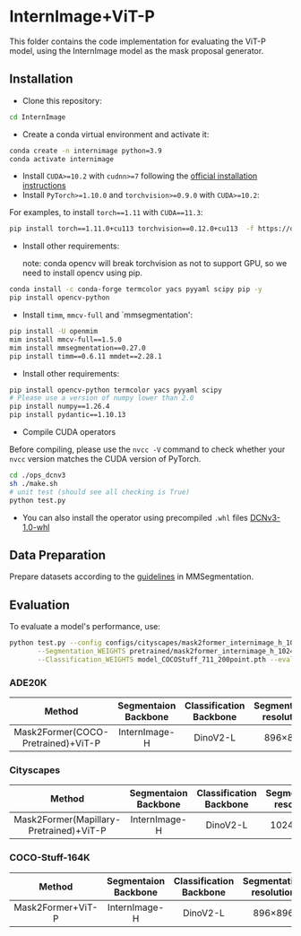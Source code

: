# InternImage+ViT-P

This folder contains the code implementation for evaluating the ViT-P model, using the InternImage model as the mask proposal generator.


## Installation

- Clone this repository:

```bash
cd InternImage
```

- Create a conda virtual environment and activate it:

```bash
conda create -n internimage python=3.9
conda activate internimage
```

- Install `CUDA>=10.2` with `cudnn>=7` following
  the [official installation instructions](https://docs.nvidia.com/cuda/cuda-installation-guide-linux/index.html)
- Install `PyTorch>=1.10.0` and `torchvision>=0.9.0` with `CUDA>=10.2`:

For examples, to install `torch==1.11` with `CUDA==11.3`:

```bash
pip install torch==1.11.0+cu113 torchvision==0.12.0+cu113  -f https://download.pytorch.org/whl/torch_stable.html
```

- Install other requirements:

  note: conda opencv will break torchvision as not to support GPU, so we need to install opencv using pip.

```bash
conda install -c conda-forge termcolor yacs pyyaml scipy pip -y
pip install opencv-python
```

- Install `timm`, `mmcv-full` and \`mmsegmentation':

```bash
pip install -U openmim
mim install mmcv-full==1.5.0
mim install mmsegmentation==0.27.0
pip install timm==0.6.11 mmdet==2.28.1
```

- Install other requirements:

```bash
pip install opencv-python termcolor yacs pyyaml scipy
# Please use a version of numpy lower than 2.0
pip install numpy==1.26.4
pip install pydantic==1.10.13
```

- Compile CUDA operators

Before compiling, please use the `nvcc -V` command to check whether your `nvcc` version matches the CUDA version of PyTorch.

```bash
cd ./ops_dcnv3
sh ./make.sh
# unit test (should see all checking is True)
python test.py
```

- You can also install the operator using precompiled `.whl` files
  [DCNv3-1.0-whl](https://github.com/OpenGVLab/InternImage/releases/tag/whl_files)

## Data Preparation

Prepare datasets according to the [guidelines](https://github.com/open-mmlab/mmsegmentation/blob/master/docs/en/dataset_prepare.md#prepare-datasets) in MMSegmentation.


## Evaluation

To evaluate a model's performance, use:

```bash
python test.py --config configs/cityscapes/mask2former_internimage_h_1024x1024_80k_mapillary2cityscapes.py \
       --Segmentation_WEIGHTS pretrained/mask2former_internimage_h_1024x1024_80k_mapillary2cityscapes.pth \
       --Classification_WEIGHTS model_COCOStuff_711_200point.pth --eval mIoU
```


### ADE20K

| Method | Segmentaion Backbone | Classification Backbone | Segmentation resolution  | mIoU (s.s) | mIoU (ms+flip) | #params | config | Checkpoint |
|  :---:    |  :---:    | :---: | :---:| :---:           | :---:               | :---:   |  :---: |    :---:   |
| Mask2Former(COCO-Pretrained)+ViT-P | InternImage-H |DinoV2-L | 896&times;896 | 63.1 | 63.6 | 1.61B | [config](configs/ade20k/intern_image/oneformer_intern_image_huge_bs16_160k_896x896.yaml) | [model](https://shi-labs.com/projects/oneformer/ade20k/896x896_250_16_intern_image_h_oneformer_ade20k_160k.pth) |


### Cityscapes

| Method | Segmentaion Backbone	 | Classification Backbone| Segmentation resolution | mIoU (s.s) | mIoU (ms+flip) | #params | config | Checkpoint |
|   :---:| :---: | :---:| :---:| :---:      | :---:          | :---:   |  :---: |    :---:   |
| Mask2Former(Mapillary-Pretrained)+ViT-P | InternImage-H |DinoV2-L | 1024&times;1024 | 86.8 | 87.4 | 1.4B | [config](configs/ade20k/intern_image/oneformer_intern_image_huge_bs16_160k_896x896.yaml) | [model](https://shi-labs.com/projects/oneformer/ade20k/896x896_250_16_intern_image_h_oneformer_ade20k_160k.pth) |

### COCO-Stuff-164K

| Method | Segmentaion Backbone	 | Classification Backbone| Segmentation resolution | mIoU (s.s) | mIoU (ms+flip) | #params | config | Checkpoint |
|   :---:| :---: | :---:| :---:| :---:      | :---:          | :---:   |  :---: |    :---:   |
| Mask2Former+ViT-P | InternImage-H |DinoV2-L | 896&times;896 | 53.5 | 53.7 | 1.61B | [config](configs/ade20k/intern_image/oneformer_intern_image_huge_bs16_160k_896x896.yaml) | [model](https://shi-labs.com/projects/oneformer/ade20k/896x896_250_16_intern_image_h_oneformer_ade20k_160k.pth) |

